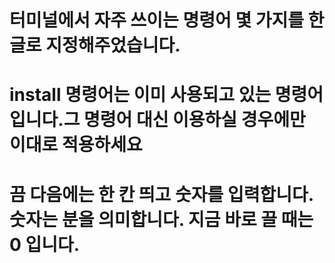 # 터미널에서 자주 쓰이는 명령어 몇 가지를 한글로 지정해주었습니다.
# install 명령어는 이미 사용되고 있는 명령어입니다.그 명령어 대신 이용하실 경우에만 이대로 적용하세요
# 끔 다음에는 한 칸 띄고 숫자를 입력합니다. 숫자는 분을 의미합니다. 지금 바로 끌 때는 0 입니다.
